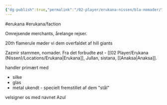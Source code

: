 ```yaml
---
{"dg-publish":true,"permalink":"/02-player/erukana-nissen/bla-nomader/"}
---
```


#erukana #erukana/faction 

Omrejsende merchants, årelange rejser.

20th flamerule møder vi dem overfaldet af hill giants 

Zazmir stammen, nomader. Fra det forbudte øst - [[02 Player/Erukana (Nissen)/Locations/Erukana\|Erukana]], Jullan, sistana, [[Anaksa\|Anaksa]].

handler primært med 
- silke 
- glas 
- metal ukendt - specielt fremstillet af dem "stål"

velsigner os med navnet Azul 